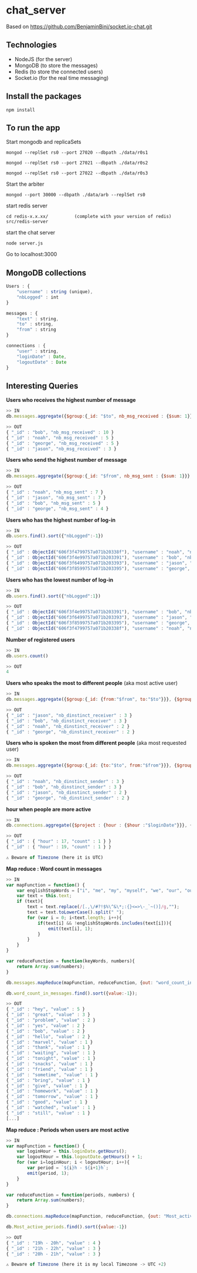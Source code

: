 # chat_server

Based on https://github.com/BenjaminBini/socket.io-chat.git

## Technologies
* NodeJS (for the server)
* MongoDB (to store the messages)
* Redis (to store the connected users)
* Socket.io (for the real time messaging)

## Install the packages
```
npm install
```

## To run the app
Start mongodb and replicaSets
```
mongod --replSet rs0 --port 27020 --dbpath ./data/r0s1
```
```
mongod --replSet rs0 --port 27021 --dbpath ./data/r0s2
```
```
mongod --replSet rs0 --port 27022 --dbpath ./data/r0s3
```

Start the arbiter
```
mongod --port 30000 --dbpath ./data/arb --replSet rs0
```

start redis server
```
cd redis-x.x.xx/          (complete with your version of redis)
src/redis-server
```

start the chat server
```
node server.js
```

Go to localhost:3000

## MongoDB collections

```js
Users : {
	"username" : string (unique),
	"nbLogged" : int
}
```

```js
messages : {
	"text" : string,
	"to" : string,
	"from" : string
}
```

```js
connections : {
	"user" : string,
	"loginDate" : Date,
	"logoutDate" : Date
}
```

## Interesting Queries

**Users who receives the highest number of message**
```js
>> IN
db.messages.aggregate({$group:{_id: "$to", nb_msg_received : {$sum: 1}}}, {$sort:{nb_msg_received:-1}})

>> OUT
{ "_id" : "bob", "nb_msg_received" : 10 }
{ "_id" : "noah", "nb_msg_received" : 5 }
{ "_id" : "george", "nb_msg_received" : 5 }
{ "_id" : "jason", "nb_msg_received" : 3 }

```
**Users who send the highest number of message**
```js
>> IN
db.messages.aggregate({$group:{_id: "$from", nb_msg_sent : {$sum: 1}}}, {$sort:{nb_msg_sent:-1}})

>> OUT
{ "_id" : "noah", "nb_msg_sent" : 7 }
{ "_id" : "jason", "nb_msg_sent" : 7 }
{ "_id" : "bob", "nb_msg_sent" : 5 }
{ "_id" : "george", "nb_msg_sent" : 4 }
```
**Users who has the highest number of log-in**
```js
>> IN
db.users.find().sort({"nbLogged":-1})

>> OUT
{ "_id" : ObjectId("606f3f4799757a071b20338f"), "username" : "noah", "nbLogged" : 2 }
{ "_id" : ObjectId("606f3f4e99757a071b203391"), "username" : "bob", "nbLogged" : 1 }
{ "_id" : ObjectId("606f3f6499757a071b203393"), "username" : "jason", "nbLogged" : 1 }
{ "_id" : ObjectId("606f3f8599757a071b203395"), "username" : "george", "nbLogged" : 1 }
```
**Users who has the lowest number of log-in**
```js
>> IN
db.users.find().sort({"nbLogged":1})

>> OUT
{ "_id" : ObjectId("606f3f4e99757a071b203391"), "username" : "bob", "nbLogged" : 1 }
{ "_id" : ObjectId("606f3f6499757a071b203393"), "username" : "jason", "nbLogged" : 1 }
{ "_id" : ObjectId("606f3f8599757a071b203395"), "username" : "george", "nbLogged" : 1 }
{ "_id" : ObjectId("606f3f4799757a071b20338f"), "username" : "noah", "nbLogged" : 2 }
```
**Number of registered users**
```js
>> IN
db.users.count()

>> OUT
4
```
**Users who speaks the most to different people** (aka most active user)
```js
>> IN
db.messages.aggregate({$group:{_id: {from:"$from", to:"$to"}}}, {$group:{_id: "$_id.from", nb_dinstinct_receiver :  {$sum:1}}}, {$sort:{nb_dinstinct_receiver: -1}})

>> OUT
{ "_id" : "jason", "nb_dinstinct_receiver" : 3 }
{ "_id" : "bob", "nb_dinstinct_receiver" : 3 }
{ "_id" : "noah", "nb_dinstinct_receiver" : 2 }
{ "_id" : "george", "nb_dinstinct_receiver" : 2 }
```
**Users who is spoken the most from different people** (aka most requested user)
```js
>> IN
db.messages.aggregate({$group:{_id: {to:"$to", from:"$from"}}}, {$group:{_id: "$_id.to", nb_dinstinct_sender :  {$sum:1}}}, {$sort:{nb_dinstinct_sender:-1}})

>> OUT
{ "_id" : "noah", "nb_dinstinct_sender" : 3 }
{ "_id" : "bob", "nb_dinstinct_sender" : 3 }
{ "_id" : "jason", "nb_dinstinct_sender" : 2 }
{ "_id" : "george", "nb_dinstinct_sender" : 2 }
```
**hour when people are more active**
```js
>> IN
db.connections.aggregate({$project : {hour : {$hour :"$loginDate"}}}, {$group:{_id:{hour:"$hour", count: {$sum:1}}}}, {$sort:{count:-1}})

>> OUT
{ "_id" : { "hour" : 17, "count" : 1 } }
{ "_id" : { "hour" : 19, "count" : 1 } }

⚠️ Beware of Timezone (here it is UTC)
```

**Map reduce : Word count in messages**
```js
>> IN
var mapFunction = function() {
    var englishStopWords = ["i", "me", "my", "myself", "we", "our", "ours", "ourselves", "you", "your", "yours", "yourself", "yourselves", "he", "him", "his", "himself", "she", "her", "hers", "herself", "it", "its", "itself", "they", "them", "their", "theirs", "themselves", "what", "which", "who", "whom", "this", "that", "these", "those", "am", "is", "are", "was", "were", "be", "been", "being", "have", "has", "had", "having", "do", "does", "did", "doing", "a", "an", "the", "and", "but", "if", "or", "because", "as", "until", "while", "of", "at", "by", "for", "with", "about", "against", "between", "into", "through", "during", "before", "after", "above", "below", "to", "from", "up", "down", "in", "out", "on", "off", "over", "under", "again", "further", "then", "once", "here", "there", "when", "where", "why", "how", "all", "any", "both", "each", "few", "more", "most", "other", "some", "such", "no", "nor", "not", "only", "own", "same", "so", "than", "too", "very", "s", "t", "can", "will", "just", "don", "should", "now"]
    var text = this.text;
    if (text){
        text = text.replace(/[.,\/#?!$%\^&\*;:{}<=>\-_`~()]/g,"");
        text = text.toLowerCase().split(" ");
        for (var i = 0; i<text.length; i++){
            if(text[i] && !englishStopWords.includes(text[i])){
                emit(text[i], 1);
            }
        }
    }
}

var reduceFunction = function(keyWords, numbers){
    return Array.sum(numbers);
}

db.messages.mapReduce(mapFunction, reduceFunction, {out: "word_count_in_messages"});

db.word_count_in_messages.find().sort({value:-1});

>> OUT
{ "_id" : "hey", "value" : 5 }
{ "_id" : "great", "value" : 3 }
{ "_id" : "problem", "value" : 2 }
{ "_id" : "yes", "value" : 2 }
{ "_id" : "bob", "value" : 2 }
{ "_id" : "hello", "value" : 2 }
{ "_id" : "marvel", "value" : 1 }
{ "_id" : "thank", "value" : 1 }
{ "_id" : "waiting", "value" : 1 }
{ "_id" : "tonight", "value" : 1 }
{ "_id" : "snacks", "value" : 1 }
{ "_id" : "friend", "value" : 1 }
{ "_id" : "sometime", "value" : 1 }
{ "_id" : "bring", "value" : 1 }
{ "_id" : "give", "value" : 1 }
{ "_id" : "homework", "value" : 1 }
{ "_id" : "tomorrow", "value" : 1 }
{ "_id" : "good", "value" : 1 }
{ "_id" : "watched", "value" : 1 }
{ "_id" : "still", "value" : 1 }
[...]
```

**Map reduce : Periods when users are most active**

```js
>> IN
var mapFunction = function() {
    var loginHour = this.loginDate.getHours();
    var logoutHour = this.logoutDate.getHours() + 1;
    for (var i=loginHour; i < logoutHour; i++){
        var period = `${i}h - ${i+1}h`;
        emit(period, 1);
    }
}

var reduceFunction = function(periods, numbers) {
    return Array.sum(numbers);
}

db.connections.mapReduce(mapFunction, reduceFunction, {out: "Most_active_periods"});

db.Most_active_periods.find().sort({value:-1})

>> OUT
{ "_id" : "19h - 20h", "value" : 4 }
{ "_id" : "21h - 22h", "value" : 3 }
{ "_id" : "20h - 21h", "value" : 3 }

⚠️ Beware of Timezone (here it is my local Timezone -> UTC +2)
```